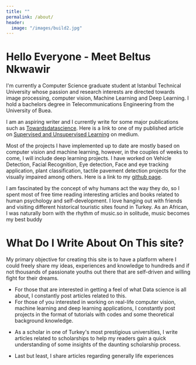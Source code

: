 ```yaml
---
title: ""
permalink: /about/
header:
  image: "/images/build2.jpg"
---
```

# Hello Everyone - Meet Beltus Nkwawir

I'm currently a Computer Science graduate student at Istanbul Technical University whose passion and research interests are directed towards image processing, computer vision, Machine Learning and Deep Learning. I hold a bachelors degree in Telecommunications Engineering from the University of Buea.

I am an aspiring writer and I currently write for some major publications such as [Towardsdatascience](https://towardsdatascience.com/). Here is a link to one of my published article on [Supervised and Unsupervised Learning](https://towardsdatascience.com/supervised-and-unsupervised-learning-for-everyone-526f9b746dd5) on medium.

Most of the projects I have implemented up to date are mostly based on computer vision and machine learning, however, in the couples of weeks to come, I will include deep learning projects. I have worked on Vehicle Detection, Facial Recognition, Eye detection, Face and eye tracking application, plant classification, tactile pavement detection projects for the visually impaired among others. Here is a link to my [github page](https://github.com/Beltus).


I am fascinated by the concept of why humans act the way they do, so I spent most of free time reading interesting articles and books related to human psychology and self-development. I love hanging out with friends and visiting different historical touristic sites found in Turkey. As an African, I was naturally born with the rhythm of music.so in solitude, music becomes my best buddy



# What Do I Write About On This site?
My primary objective for creating this site is to have a platform where I could freely share my ideas, experiences and knowledge to hundreds and if not thousands of passionate youths out there that are self-driven and willing fight for their dreams.

* For those that are interested in getting a feel of what Data science is all about, I constantly post articles related to this.
* For those of you interested in working on real-life computer vision, machine learning and deep learning applications, I constantly post projects in the format of tutorials with codes and some theoretical background knowledge.
- As a scholar in one of Turkey's most prestigious universities, I write articles related to scholarships to help my readers gain a quick understanding of some insights of the daunting scholarship process.
* Last but least, I share articles regarding generally life experiences
